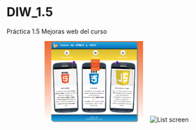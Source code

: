 # DIW_1.5
Práctica 1.5 Mejoras web del curso

<div align="center">
           <img width="45%" src="https://github.com/SCebrian/DIW_1.5/blob/main/1.5.1.png" alt="index.html" title="index.html"</img>
           <img height="0" width="8px">
           <img width="45%" src="screen-shots/list.PNG" alt="List screen" title="List screen"></img>
</div>

